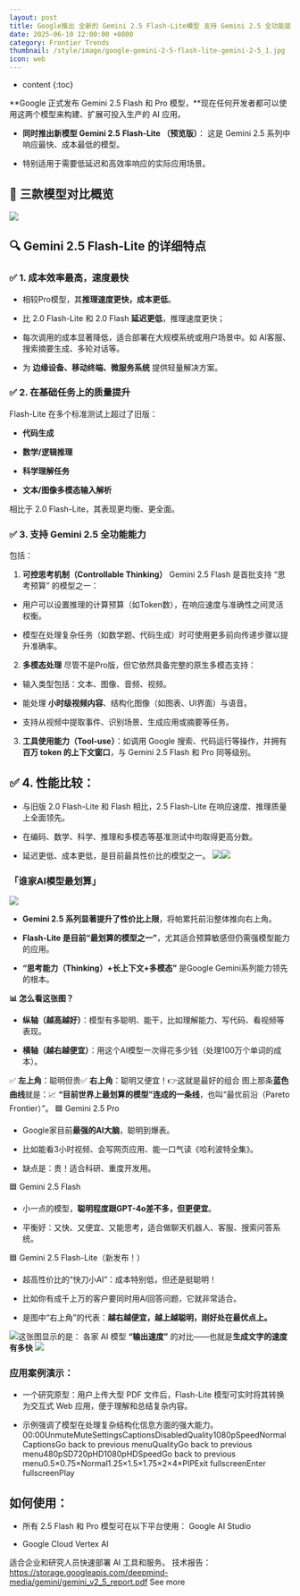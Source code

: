 ```yaml
---
layout: post
title: Google推出 全新的 Gemini 2.5 Flash-Lite模型 支持 Gemini 2.5 全功能能力 速度更快 更便宜
date: 2025-06-10 12:00:00 +0800
category: Frontier Trends
thumbnail: /style/image/google-gemini-2-5-flash-lite-gemini-2-5_1.jpg
icon: web
---
```

* content
{:toc}

**Google 正式发布 Gemini 2.5 Flash 和 Pro 模型，**现在任何开发者都可以使用这两个模型来构建、扩展可投入生产的 AI 应用。

- **同时推出新模型 Gemini 2.5** **Flash-Lite （预览版）**：
这是 Gemini 2.5 系列中响应最快、成本最低的模型。

- 特别适用于需要低延迟和高效率响应的实际应用场景。

## 🧬 三款模型对比概览
![](https://assets-v2.circle.so/atma49ws12l6nf8imj9whcz7ix1d)
## 🔍 Gemini 2.5 Flash-Lite 的详细特点

### ✅ 1. 成本效率最高，速度最快

- 相较Pro模型，其**推理速度更快，成本更低**。

- 比 2.0 Flash-Lite 和 2.0 Flash **延迟更低**，推理速度更快；

- 每次调用的成本显著降低，适合部署在大规模系统或用户场景中。如 AI客服、搜索摘要生成、多轮对话等。

- 为 **边缘设备、移动终端、微服务系统** 提供轻量解决方案。

### ✅ 2. 在基础任务上的质量提升
Flash-Lite 在多个标准测试上超过了旧版：

- **代码生成**

- **数学/逻辑推理**

- **科学理解任务**

- **文本/图像多模态输入解析**

相比于 2.0 Flash-Lite，其表现更均衡、更全面。

### ✅ 3. 支持 Gemini 2.5 全功能能力
包括：
1. **可控思考机制（Controllable Thinking）**
Gemini 2.5 Flash 是首批支持 “思考预算” 的模型之一：

- 用户可以设置推理的计算预算（如Token数），在响应速度与准确性之间灵活权衡。

- 模型在处理复杂任务（如数学题、代码生成）时可使用更多前向传递步骤以提升准确率。

2. **多模态处理**
尽管不是Pro版，但它依然具备完整的原生多模态支持：

- 输入类型包括：文本、图像、音频、视频。

- 能处理 **小时级视频内容**、结构化图像（如图表、UI界面）与语音。

- 支持从视频中提取事件、识别场景、生成应用或摘要等任务。

3. **工具使用能力（Tool-use）**：如调用 Google 搜索、代码运行等操作，并拥有 **百万 token 的上下文窗口**，与 Gemini 2.5 Flash 和 Pro 同等级别。

## ✅ 4. **性能比较**：

- 与旧版 2.0 Flash-Lite 和 Flash 相比，2.5 Flash-Lite 在响应速度、推理质量上全面领先。

- 在编码、数学、科学、推理和多模态等基准测试中均取得更高分数。

- 延迟更低、成本更低，是目前最具性价比的模型之一。
![](https://assets-v2.circle.so/g0nd23e7nkk8vko6lmr29s1iha75)![](https://assets-v2.circle.so/juibapguef7s0olejpqasr0b7mwm)

### 「**谁家AI模型最划算**」
![](https://assets-v2.circle.so/j7dkgvtyqrbuor6rf72elormfwrk)
- **Gemini 2.5 系列显著提升了性价比上限**，将帕累托前沿整体推向右上角。

- **Flash-Lite 是目前“最划算的模型之一”**，尤其适合预算敏感但仍需强模型能力的应用。

- **“思考能力（Thinking）+长上下文+多模态”** 是Google Gemini系列能力领先的根本。

**📊 怎么看这张图？**

- **纵轴（越高越好）**：模型有多聪明、能干，比如理解能力、写代码、看视频等表现。

- **横轴（越右越便宜）**：用这个AI模型一次得花多少钱（处理100万个单词的成本）。

✅ **左上角**：聪明但贵✅ **右上角**：聪明又便宜！👉这就是最好的组合
图上那条**蓝色曲线**就是：📈 **“目前世界上最划算的模型”连成的一条线**，也叫“最优前沿（Pareto Frontier）”。
🟦 Gemini 2.5 Pro

- Google家目前**最强的AI大脑**，聪明到爆表。

- 比如能看3小时视频、会写网页应用、能一口气读《哈利波特全集》。

- 缺点是：贵！适合科研、重度开发用。

🟦 Gemini 2.5 Flash

- 小一点的模型，**聪明程度跟GPT-4o差不多，但更便宜**。

- 平衡好：又快、又便宜、又能思考，适合做聊天机器人、客服、搜索问答系统。

🟦 Gemini 2.5 Flash-Lite（新发布！）

- 超高性价比的“快刀小AI”：成本特别低，但还是挺聪明！

- 比如你有成千上万的客户要同时用AI回答问题，它就非常适合。

- 是图中“右上角”的代表：**越右越便宜，越上越聪明，刚好处在最优点上。**

![](https://assets-v2.circle.so/9c1icq6gsx7nuzwv1d7ceadibspj)这张图显示的是：
各家 AI 模型 **“输出速度”** 的对比——也就是**生成文字的速度有多快**
![](https://assets-v2.circle.so/xyurg9n8yctml17mtmrf6bb9qrau)
### **应用案例演示**：

- 一个研究原型：用户上传大型 PDF 文件后，Flash-Lite 模型可实时将其转换为交互式 Web 应用，便于理解和总结复杂内容。

- 示例强调了模型在处理复杂结构化信息方面的强大能力。
00:00UnmuteMuteSettingsCaptionsDisabledQuality1080pSpeedNormalCaptionsGo back to previous menuQualityGo back to previous menu480pSD720pHD1080pHDSpeedGo back to previous menu0.5×0.75×Normal1.25×1.5×1.75×2×4×PIPExit fullscreenEnter fullscreenPlay

## **如何使用**：

- 所有 2.5 Flash 和 Pro 模型可在以下平台使用：
Google AI Studio

- Google Cloud Vertex AI

适合企业和研究人员快速部署 AI 工具和服务。
技术报告：https://storage.googleapis.com/deepmind-media/gemini/gemini_v2_5_report.pdf
See more